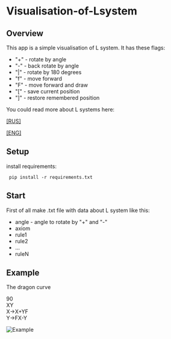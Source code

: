 # Visualisation-of-Lsystem
## Overview
This app is a simple visualisation of L system.
It has these flags:
* "+" - rotate by angle
* "-" - back rotate by angle
* "|" - rotate by 180 degrees
* "f" - move forward
* "F" - move forward and draw
* "[" - save current position
* "]" - restore remembered position

You could read more about L systems here:

[[RUS]](http://mech.math.msu.su/~shvetz/54/inf/perl-problems/chLSystems.xhtml#chLSystems_sCommons)

[[ENG]](https://en.wikipedia.org/wiki/L-system)
## Setup
install requirements:
```
 pip install -r requirements.txt
```
## Start
First of all make .txt file with data about L system
like this:
* angle - angle to rotate by "+" and "-"
* axiom
* rule1
* rule2
* ...
* ruleN

## Example
The dragon curve

90<br>
XY<br>
X->X+YF<br>
Y->FX-Y<br>

![Example](https://drive.google.com/uc?export=view&id=13BJXy3gV6pq5yLWU8UtR3exLMNJOBqdF)
